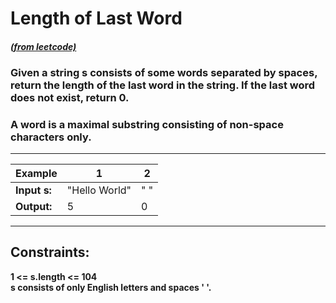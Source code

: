 # **Length of Last Word**
#### [_(from leetcode)_](https://leetcode.com/problems/length-of-last-word/)  

### Given a string s consists of some words separated by spaces, return the length of the last word in the string. If the last word does not exist, return 0.

### A word is a maximal substring consisting of non-space characters only.

---

| Example          | 1                      | 2         |
|------------------|------------------------|-----------|
| **Input s:**     | "Hello World"          | " "       |
| **Output:**      | 5                      | 0         |

---

## **Constraints:**

**1 <= s.length <= 104  
s consists of only English letters and spaces ' '.**
